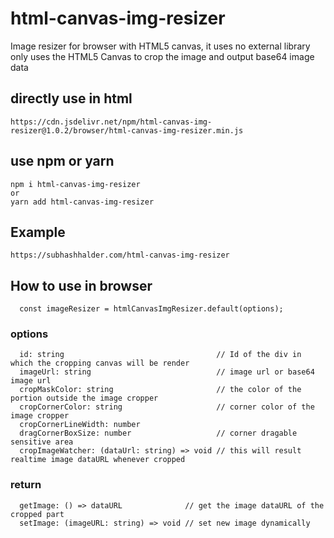 # html-canvas-img-resizer
Image resizer for browser with HTML5 canvas, it uses no external library only uses the HTML5 Canvas to crop the image and output base64 image data

## directly use in html
```
https://cdn.jsdelivr.net/npm/html-canvas-img-resizer@1.0.2/browser/html-canvas-img-resizer.min.js
```
## use npm or yarn
```
npm i html-canvas-img-resizer
or
yarn add html-canvas-img-resizer
```

## Example
```
https://subhashhalder.com/html-canvas-img-resizer
```

## How to use in browser

```
  const imageResizer = htmlCanvasImgResizer.default(options);
```

### options

```
  id: string                                  // Id of the div in which the cropping canvas will be render
  imageUrl: string                            // image url or base64 image url
  cropMaskColor: string                       // the color of the portion outside the image cropper
  cropCornerColor: string                     // corner color of the image cropper
  cropCornerLineWidth: number                 
  dragCornerBoxSize: number                   // corner dragable sensitive area
  cropImageWatcher: (dataUrl: string) => void // this will result realtime image dataURL whenever cropped
```

### return
```
  getImage: () => dataURL              // get the image dataURL of the cropped part
  setImage: (imageURL: string) => void // set new image dynamically
```



